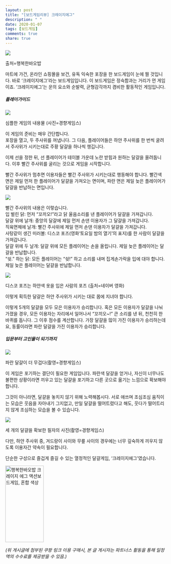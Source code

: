```yaml
---
layout: post
title: "[보드게임리뷰] 크레이지에그"
description: " "
date: 2020-01-07
tags: [보드게임]
comments: true
share: true
---
```



![](https://post-phinf.pstatic.net/MjAyMDA5MjhfMjcz/MDAxNjAxMjk3NTYyOTU4.OOMY1YRikuoCljf4bwzZM8gnxCdTZHWFxARjjEKeUUMg.HYaYEabW3m4BP7V5BApWnoQtpiUImhgU1XlhuGW0dggg.PNG/790_1.png?type=w1200)

출처=행복한바오밥

마트에 가건, 온라인 쇼핑몰을 보건, 유독 익숙한 포장을 한 보드게임이 눈에 띌 것입니다. 바로 ‘크레이지에그’라는 보드게임입니다. 이 보드게임은 정숙함과는 거리가 먼 게임이죠. ‘크레이지에그’는 운의 요소와 순발력, 균형감각까지 겸비한 활동적인 게임입니다.

##### 플레이가이드

![](https://post-phinf.pstatic.net/MjAyMDA5MjhfNDIg/MDAxNjAxMjk3NzQ4NDkw.P_hWQ5QkS5U-BWj1zISFE4qMTHOImgF6qE-9jR5gPYAg.U8GVDmMzbl5NLVEq4CLCavDujmtctpNTdigkHvzlMxIg.JPEG/image_5276904231601297705833.jpg?type=w1200)

심플한 게임의 내용물 (사진=경향게임스)

이 게임의 준비는 매우 간단합니다.  
포장을 열고, 두 주사위를 꺼냅니다. 그 다음, 플레이어들은 하얀 주사위를 한 번씩 굴려서 주사위가 시키는대로 주황 달걀을 하나씩 챙깁니다.  
  
이제 선을 정한 뒤, 선 플레이어가 테이블 가운데 노란 받힘과 원하는 달걀을 올려둡니다. 이후 빨간 주사위를 굴리는 것으로 게임을 시작합니다.  
  
빨간 주사위가 멈추면 이용자들은 빨간 주사위가 시키는대로 행동해야 합니다. 빨간색 면은 제일 먼저 한 플레이어가 달걀을 가져오는 면이며, 파란 면은 제일 늦은 플레이어가 달걀을 반납하는 면입니다.  

![](https://post-phinf.pstatic.net/MjAyMDA5MjhfMTU4/MDAxNjAxMjk3ODIyNjE4.NiW874hE4pru9RE14WoVc1tWIHBVu1GyJXBeu59TDWgg.bqNzwTl-EkdlyPL6_OkgIFZsXwIPlBRIpEG4caCN7ocg.JPEG/image_4209375711601297809531.jpg?type=w1200)

  
빨간 주사위의 내용은 이렇습니다.  
입 벌린 닭: 먼저 “꼬끼오!”라고 닭 울음소리를 낸 플레이어가 달걀을 가져갑니다.  
달걀 위에 날개: 중앙의 달걀에 제일 먼저 손댄 이용자가 그 달걀을 가져갑니다.  
직육면체에 날개: 빨간 주사위에 제일 먼저 손댄 이용자가 달걀을 가져갑니다.  
사탕같이 생긴 미러볼: 디스코 포즈(영화‘토요일 밤의 열기’의 표지)를 한 사람이 달걀을 가져갑니다.  
달걀 위에 두 날개: 달걀 위에 모든 플레이어는 손을 올립니다. 제일 늦은 플레이어는 달걀을 반납합니다.  
“쉿.” 하는 닭: 모든 플레이어는 “쉿!” 하고 소리를 내며 집게손가락을 입에 대야 합니다. 제일 늦은 플레이어는 달걀을 반납합니다.  

![](https://post-phinf.pstatic.net/MjAyMDA5MjhfMTk2/MDAxNjAxMjk3OTI3NjMy.oDPuEv2aa92S_7jB3tLlMfJLojSH6cksLXimtrfpmIAg.JitZjcK49Am6mV0Rvj_d2H9v2eLiZv16WCQf_duUcukg.JPEG/image_5504172291601297873342.jpg?type=w1200)

디스코 포즈는 하얀색 옷을 입은 사람의 포즈 (출처=네이버 영화)

  
이렇게 획득한 달걀은 하얀 주사위가 시키는 대로 몸에 지녀야 합니다.  
  
이렇게 5개의 달걀을 모두 모은 이용자가 승리합니다. 혹은 모든 이용자가 달걀을 나눠 가졌을 경우, 모든 이용자는 자리에서 일어나서 “꼬끼오~!” 큰 소리를 낸 뒤, 천천히 한 바퀴를 돕니다. 그 이후 점수를 계산합니다. 가장 달걀을 많이 가진 이용자가 승리하는데요, 동률이라면 파란 달걀을 가진 이용자가 승리합니다.  

##### 입문부터 고인물이 되기까지

![](https://post-phinf.pstatic.net/MjAyMDA5MjhfMTQg/MDAxNjAxMjk4MDQ2MzE2.Sp3sS7EimVFGS-VxivI9sTSMkGPxURHyX4Uu1QqruQMg.yoyvHuLaN8Z04L7Yz5zN2a7iD6mHMPYhBxmkWt7MmfYg.JPEG/KakaoTalk_20200928_215123900_02.jpg?type=w1200)

파란 달걀이 더 무겁다(촬영=경향게임스)

이 게임은 포기하는 결단이 필요한 게임입니다. 파란색 달걀을 얻거나, 자신이 너무나도 불편한 상황이라면 끼우고 있는 달걀을 포기하고 다른 곳으로 옮기는 느낌으로 확보해야 합니다.  
  
그것이 아니라면, 달걀을 놓치지 않기 위해 노력해봅시다. 서로 애쓰며 조심조심 움직이는 모습은 웃음을 자아내기 그지없고, 만일 달걀을 떨어트렸다고 해도, 웃다가 떨어트리지 않게 조심하는 모습을 볼 수 있습니다.

![](https://post-phinf.pstatic.net/MjAyMDA5MjhfMjQ5/MDAxNjAxMjk3OTg5OTY3.JHq9f3zC0b2-O0sSAGXNTVh_I1zUhlxjYJmzaHHqAjog.0Z9CyMHQRaURT5N7Vf-uhxgbKWpuAlQXbnp94K3J2uEg.JPEG/KakaoTalk_20200928_215123900_03.jpg?type=w1200)

세 개의 달걀을 확보한 필자의 사진(촬영=경향게임스)

다만, 하얀 주사위 중, 겨드랑이 사이와 무릎 사이의 경우에는 너무 깊숙하게 끼우지 않도록 이용자간 약속이 필요합니다.  
  
단순한 구성으로 즐겁게 즐길 수 있는 열정적인 달걀게임, ‘크레이지에그’였습니다.

<a href="https://coupa.ng/bPosj2" target="_blank" referrerpolicy="unsafe-url"><img src="https://static.coupangcdn.com/image/affiliate/banner/7a03f8becdbf65fbd0f65191b0a662ab@2x.jpg" alt="행복한바오밥 크레이지 에그 액션보드게임, 혼합 색상" width="120" height="240"></a>

_(위 게시글에 첨부된 쿠팡 링크 이용 구매시, 본 글 게시자는 파트너스 활동을 통해 일정액의 수수료를 제공받을 수 있음.)_